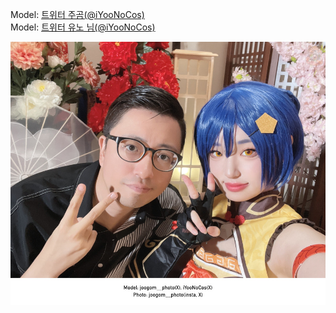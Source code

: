 ﻿---
dddd: 2024.08.04 루나스B 향릉
nickname: 주곰+유노
sns_type: x
sns_id: joogom__photo+iYooNoCos
---

<a name="joogom__photo+iYooNoCos"></a>
Model: <a href="https://x.com/joogom__photo" target="_blank">트위터 주곰(@iYooNoCos)</a>  
Model: <a href="https://x.com/iYooNoCos" target="_blank">트위터 유노 님(@iYooNoCos)</a>

![KakaoTalk20240804183211048.jpg](/assets/img/2024/08-04/KakaoTalk20240804183211048.jpg)